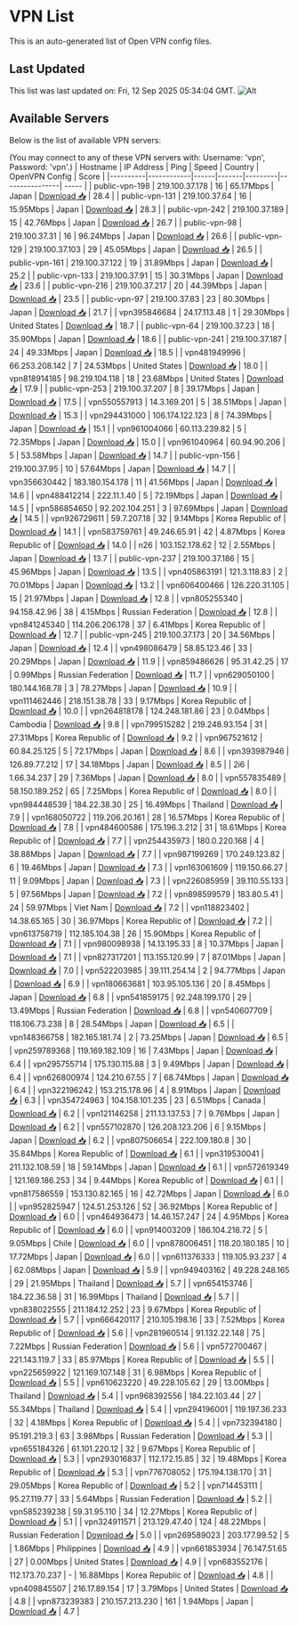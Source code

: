 # VPN List

This is an auto-generated list of Open VPN config files.

## Last Updated

This list was last updated on: Fri, 12 Sep 2025 05:34:04 GMT.
![Alt](https://repobeats.axiom.co/api/embed/186b98318ef1479477931607c1ad7d823f12451f.svg "Repobeats analytics image")

## Available Servers

Below is the list of available VPN servers:

(You may connect to any of these VPN servers with: Username: 'vpn', Password: 'vpn'.)
| Hostname | IP Address | Ping | Speed | Country | OpenVPN Config | Score |
|----------|------------|------|-------|---------|----------------| ----- |
| public-vpn-198 | 219.100.37.178 | 16 | 65.17Mbps | Japan | [Download 📥](./configs/server_0_JP.ovpn) | 28.4 |
| public-vpn-131 | 219.100.37.64 | 16 | 15.95Mbps | Japan | [Download 📥](./configs/server_1_JP.ovpn) | 28.3 |
| public-vpn-242 | 219.100.37.189 | 15 | 42.76Mbps | Japan | [Download 📥](./configs/server_2_JP.ovpn) | 26.7 |
| public-vpn-98 | 219.100.37.31 | 16 | 96.24Mbps | Japan | [Download 📥](./configs/server_3_JP.ovpn) | 26.6 |
| public-vpn-129 | 219.100.37.103 | 29 | 45.05Mbps | Japan | [Download 📥](./configs/server_4_JP.ovpn) | 26.5 |
| public-vpn-161 | 219.100.37.122 | 19 | 31.89Mbps | Japan | [Download 📥](./configs/server_5_JP.ovpn) | 25.2 |
| public-vpn-133 | 219.100.37.91 | 15 | 30.31Mbps | Japan | [Download 📥](./configs/server_6_JP.ovpn) | 23.6 |
| public-vpn-216 | 219.100.37.217 | 20 | 44.39Mbps | Japan | [Download 📥](./configs/server_7_JP.ovpn) | 23.5 |
| public-vpn-97 | 219.100.37.83 | 23 | 80.30Mbps | Japan | [Download 📥](./configs/server_8_JP.ovpn) | 21.7 |
| vpn395846684 | 24.17.113.48 | 1 | 29.30Mbps | United States | [Download 📥](./configs/server_9_US.ovpn) | 18.7 |
| public-vpn-64 | 219.100.37.23 | 18 | 35.90Mbps | Japan | [Download 📥](./configs/server_10_JP.ovpn) | 18.6 |
| public-vpn-241 | 219.100.37.187 | 24 | 49.33Mbps | Japan | [Download 📥](./configs/server_11_JP.ovpn) | 18.5 |
| vpn481949996 | 66.253.208.142 | 7 | 24.53Mbps | United States | [Download 📥](./configs/server_12_US.ovpn) | 18.0 |
| vpn818914185 | 98.219.104.118 | 18 | 23.68Mbps | United States | [Download 📥](./configs/server_13_US.ovpn) | 17.9 |
| public-vpn-253 | 219.100.37.207 | 8 | 39.17Mbps | Japan | [Download 📥](./configs/server_14_JP.ovpn) | 17.5 |
| vpn550557913 | 14.3.169.201 | 5 | 38.51Mbps | Japan | [Download 📥](./configs/server_15_JP.ovpn) | 15.3 |
| vpn294431000 | 106.174.122.123 | 8 | 74.39Mbps | Japan | [Download 📥](./configs/server_16_JP.ovpn) | 15.1 |
| vpn961004066 | 60.113.239.82 | 5 | 72.35Mbps | Japan | [Download 📥](./configs/server_17_JP.ovpn) | 15.0 |
| vpn961040964 | 60.94.90.206 | 5 | 53.58Mbps | Japan | [Download 📥](./configs/server_18_JP.ovpn) | 14.7 |
| public-vpn-156 | 219.100.37.95 | 10 | 57.64Mbps | Japan | [Download 📥](./configs/server_19_JP.ovpn) | 14.7 |
| vpn356630442 | 183.180.154.178 | 11 | 41.56Mbps | Japan | [Download 📥](./configs/server_20_JP.ovpn) | 14.6 |
| vpn488412214 | 222.11.1.40 | 5 | 72.19Mbps | Japan | [Download 📥](./configs/server_21_JP.ovpn) | 14.5 |
| vpn586854650 | 92.202.104.251 | 3 | 97.69Mbps | Japan | [Download 📥](./configs/server_22_JP.ovpn) | 14.5 |
| vpn926729611 | 59.7.207.18 | 32 | 9.14Mbps | Korea Republic of | [Download 📥](./configs/server_23_KR.ovpn) | 14.1 |
| vpn583759761 | 49.246.65.91 | 42 | 4.87Mbps | Korea Republic of | [Download 📥](./configs/server_24_KR.ovpn) | 14.0 |
| n26 | 103.152.178.62 | 12 | 2.55Mbps | Japan | [Download 📥](./configs/server_25_JP.ovpn) | 13.7 |
| public-vpn-237 | 219.100.37.186 | 15 | 45.96Mbps | Japan | [Download 📥](./configs/server_26_JP.ovpn) | 13.5 |
| vpn405863191 | 121.3.118.83 | 2 | 70.01Mbps | Japan | [Download 📥](./configs/server_27_JP.ovpn) | 13.2 |
| vpn606400466 | 126.220.31.105 | 15 | 21.97Mbps | Japan | [Download 📥](./configs/server_28_JP.ovpn) | 12.8 |
| vpn805255340 | 94.158.42.96 | 38 | 4.15Mbps | Russian Federation | [Download 📥](./configs/server_29_RU.ovpn) | 12.8 |
| vpn841245340 | 114.206.206.178 | 37 | 6.41Mbps | Korea Republic of | [Download 📥](./configs/server_30_KR.ovpn) | 12.7 |
| public-vpn-245 | 219.100.37.173 | 20 | 34.56Mbps | Japan | [Download 📥](./configs/server_31_JP.ovpn) | 12.4 |
| vpn498086479 | 58.85.123.46 | 33 | 20.29Mbps | Japan | [Download 📥](./configs/server_32_JP.ovpn) | 11.9 |
| vpn859486626 | 95.31.42.25 | 17 | 0.99Mbps | Russian Federation | [Download 📥](./configs/server_33_RU.ovpn) | 11.7 |
| vpn629050100 | 180.144.168.78 | 3 | 78.27Mbps | Japan | [Download 📥](./configs/server_34_JP.ovpn) | 10.9 |
| vpn111462446 | 218.151.38.78 | 33 | 9.17Mbps | Korea Republic of | [Download 📥](./configs/server_35_KR.ovpn) | 10.0 |
| vpn264818178 | 124.248.181.86 | 23 | 0.04Mbps | Cambodia | [Download 📥](./configs/server_36_KH.ovpn) | 9.8 |
| vpn799515282 | 219.248.93.154 | 31 | 27.31Mbps | Korea Republic of | [Download 📥](./configs/server_37_KR.ovpn) | 9.2 |
| vpn967521612 | 60.84.25.125 | 5 | 72.17Mbps | Japan | [Download 📥](./configs/server_38_JP.ovpn) | 8.6 |
| vpn393987946 | 126.89.77.212 | 17 | 34.18Mbps | Japan | [Download 📥](./configs/server_39_JP.ovpn) | 8.5 |
| 2i6 | 1.66.34.237 | 29 | 7.36Mbps | Japan | [Download 📥](./configs/server_40_JP.ovpn) | 8.0 |
| vpn557835489 | 58.150.189.252 | 65 | 7.25Mbps | Korea Republic of | [Download 📥](./configs/server_41_KR.ovpn) | 8.0 |
| vpn984448539 | 184.22.38.30 | 25 | 16.49Mbps | Thailand | [Download 📥](./configs/server_42_TH.ovpn) | 7.9 |
| vpn168050722 | 119.206.20.161 | 28 | 16.57Mbps | Korea Republic of | [Download 📥](./configs/server_43_KR.ovpn) | 7.8 |
| vpn484600586 | 175.196.3.212 | 31 | 18.61Mbps | Korea Republic of | [Download 📥](./configs/server_44_KR.ovpn) | 7.7 |
| vpn254435973 | 180.0.220.168 | 4 | 38.88Mbps | Japan | [Download 📥](./configs/server_45_JP.ovpn) | 7.7 |
| vpn987199269 | 170.249.123.82 | 6 | 19.46Mbps | Japan | [Download 📥](./configs/server_46_JP.ovpn) | 7.3 |
| vpn163061609 | 119.150.66.27 | 11 | 9.09Mbps | Japan | [Download 📥](./configs/server_47_JP.ovpn) | 7.3 |
| vpn226085959 | 39.110.55.133 | 5 | 97.56Mbps | Japan | [Download 📥](./configs/server_48_JP.ovpn) | 7.2 |
| vpn898599579 | 183.80.5.41 | 24 | 59.97Mbps | Viet Nam | [Download 📥](./configs/server_49_VN.ovpn) | 7.2 |
| vpn118823402 | 14.38.65.165 | 30 | 36.97Mbps | Korea Republic of | [Download 📥](./configs/server_50_KR.ovpn) | 7.2 |
| vpn613758719 | 112.185.104.38 | 26 | 15.90Mbps | Korea Republic of | [Download 📥](./configs/server_51_KR.ovpn) | 7.1 |
| vpn980098938 | 14.13.195.33 | 8 | 10.37Mbps | Japan | [Download 📥](./configs/server_52_JP.ovpn) | 7.1 |
| vpn827317201 | 113.155.120.99 | 7 | 87.01Mbps | Japan | [Download 📥](./configs/server_53_JP.ovpn) | 7.0 |
| vpn522203985 | 39.111.254.14 | 2 | 94.77Mbps | Japan | [Download 📥](./configs/server_54_JP.ovpn) | 6.9 |
| vpn180663681 | 103.95.105.136 | 20 | 8.45Mbps | Japan | [Download 📥](./configs/server_55_JP.ovpn) | 6.8 |
| vpn541859175 | 92.248.199.170 | 29 | 13.49Mbps | Russian Federation | [Download 📥](./configs/server_56_RU.ovpn) | 6.8 |
| vpn540607709 | 118.106.73.238 | 8 | 28.54Mbps | Japan | [Download 📥](./configs/server_57_JP.ovpn) | 6.5 |
| vpn148366758 | 182.165.181.74 | 2 | 73.25Mbps | Japan | [Download 📥](./configs/server_58_JP.ovpn) | 6.5 |
| vpn259789368 | 119.169.182.109 | 16 | 7.43Mbps | Japan | [Download 📥](./configs/server_59_JP.ovpn) | 6.4 |
| vpn295755714 | 175.130.115.88 | 3 | 9.49Mbps | Japan | [Download 📥](./configs/server_60_JP.ovpn) | 6.4 |
| vpn626800974 | 124.210.67.55 | 7 | 68.74Mbps | Japan | [Download 📥](./configs/server_61_JP.ovpn) | 6.4 |
| vpn322196242 | 153.215.178.96 | 4 | 8.91Mbps | Japan | [Download 📥](./configs/server_62_JP.ovpn) | 6.3 |
| vpn354724963 | 104.158.101.235 | 23 | 6.51Mbps | Canada | [Download 📥](./configs/server_63_CA.ovpn) | 6.2 |
| vpn121146258 | 211.13.137.53 | 7 | 9.76Mbps | Japan | [Download 📥](./configs/server_64_JP.ovpn) | 6.2 |
| vpn557102870 | 126.208.123.206 | 6 | 9.15Mbps | Japan | [Download 📥](./configs/server_65_JP.ovpn) | 6.2 |
| vpn807506654 | 222.109.180.8 | 30 | 35.84Mbps | Korea Republic of | [Download 📥](./configs/server_66_KR.ovpn) | 6.1 |
| vpn319530041 | 211.132.108.59 | 18 | 59.14Mbps | Japan | [Download 📥](./configs/server_67_JP.ovpn) | 6.1 |
| vpn572619349 | 121.169.186.253 | 34 | 9.44Mbps | Korea Republic of | [Download 📥](./configs/server_68_KR.ovpn) | 6.1 |
| vpn817586559 | 153.130.82.165 | 16 | 42.72Mbps | Japan | [Download 📥](./configs/server_69_JP.ovpn) | 6.0 |
| vpn952825947 | 124.51.253.126 | 52 | 36.92Mbps | Korea Republic of | [Download 📥](./configs/server_70_KR.ovpn) | 6.0 |
| vpn464936473 | 14.46.157.247 | 24 | 4.95Mbps | Korea Republic of | [Download 📥](./configs/server_71_KR.ovpn) | 6.0 |
| vpn914003209 | 186.104.218.72 | 5 | 9.05Mbps | Chile | [Download 📥](./configs/server_72_CL.ovpn) | 6.0 |
| vpn878006451 | 118.20.180.185 | 10 | 17.72Mbps | Japan | [Download 📥](./configs/server_73_JP.ovpn) | 6.0 |
| vpn611376333 | 119.105.93.237 | 4 | 62.08Mbps | Japan | [Download 📥](./configs/server_74_JP.ovpn) | 5.9 |
| vpn949403162 | 49.228.248.165 | 29 | 21.95Mbps | Thailand | [Download 📥](./configs/server_75_TH.ovpn) | 5.7 |
| vpn654153746 | 184.22.36.58 | 31 | 16.99Mbps | Thailand | [Download 📥](./configs/server_76_TH.ovpn) | 5.7 |
| vpn838022555 | 211.184.12.252 | 23 | 9.67Mbps | Korea Republic of | [Download 📥](./configs/server_77_KR.ovpn) | 5.7 |
| vpn666420117 | 210.105.198.16 | 33 | 7.52Mbps | Korea Republic of | [Download 📥](./configs/server_78_KR.ovpn) | 5.6 |
| vpn281960514 | 91.132.22.148 | 75 | 7.22Mbps | Russian Federation | [Download 📥](./configs/server_79_RU.ovpn) | 5.6 |
| vpn572700467 | 221.143.119.7 | 33 | 85.97Mbps | Korea Republic of | [Download 📥](./configs/server_80_KR.ovpn) | 5.5 |
| vpn225659922 | 121.169.107.148 | 31 | 6.98Mbps | Korea Republic of | [Download 📥](./configs/server_81_KR.ovpn) | 5.5 |
| vpn610623220 | 49.228.105.62 | 29 | 13.00Mbps | Thailand | [Download 📥](./configs/server_82_TH.ovpn) | 5.4 |
| vpn968392556 | 184.22.103.44 | 27 | 55.34Mbps | Thailand | [Download 📥](./configs/server_83_TH.ovpn) | 5.4 |
| vpn294196001 | 119.197.36.233 | 32 | 4.18Mbps | Korea Republic of | [Download 📥](./configs/server_84_KR.ovpn) | 5.4 |
| vpn732394180 | 95.191.219.3 | 63 | 3.98Mbps | Russian Federation | [Download 📥](./configs/server_85_RU.ovpn) | 5.3 |
| vpn655184326 | 61.101.220.12 | 32 | 9.67Mbps | Korea Republic of | [Download 📥](./configs/server_86_KR.ovpn) | 5.3 |
| vpn293016837 | 112.172.15.85 | 32 | 19.48Mbps | Korea Republic of | [Download 📥](./configs/server_87_KR.ovpn) | 5.3 |
| vpn776708052 | 175.194.138.170 | 31 | 29.05Mbps | Korea Republic of | [Download 📥](./configs/server_88_KR.ovpn) | 5.2 |
| vpn714453111 | 95.27.119.77 | 33 | 5.64Mbps | Russian Federation | [Download 📥](./configs/server_89_RU.ovpn) | 5.2 |
| vpn585239238 | 59.31.95.110 | 34 | 12.27Mbps | Korea Republic of | [Download 📥](./configs/server_90_KR.ovpn) | 5.1 |
| vpn324911571 | 213.129.47.40 | 124 | 48.22Mbps | Russian Federation | [Download 📥](./configs/server_91_RU.ovpn) | 5.0 |
| vpn269589023 | 203.177.99.52 | 5 | 1.86Mbps | Philippines | [Download 📥](./configs/server_92_PH.ovpn) | 4.9 |
| vpn661853934 | 76.147.51.65 | 27 | 0.00Mbps | United States | [Download 📥](./configs/server_93_US.ovpn) | 4.9 |
| vpn683552176 | 112.173.70.237 | - | 16.88Mbps | Korea Republic of | [Download 📥](./configs/server_94_KR.ovpn) | 4.8 |
| vpn409845507 | 216.17.89.154 | 17 | 3.79Mbps | United States | [Download 📥](./configs/server_95_US.ovpn) | 4.8 |
| vpn873239383 | 210.157.213.230 | 161 | 1.94Mbps | Japan | [Download 📥](./configs/server_96_JP.ovpn) | 4.7 |
